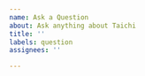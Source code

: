 ```yaml
---
name: Ask a Question
about: Ask anything about Taichi
title: ''
labels: question
assignees: ''

---
```


<!--
Before asking a question, These are what you should have tried:

- Searched Google
- Searched [existing issues](https://github.com/taichi-dev/taichi/issues)
- Searched [Taichi Doc](https://docs.taichi.graphics/)
- Searched [Taichi forum](https://forum.taichi.graphics/)
-->
